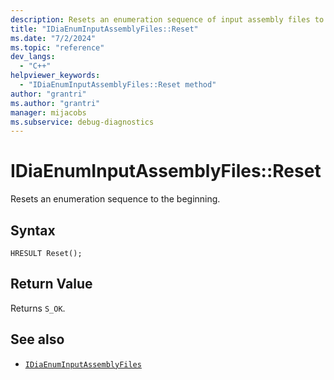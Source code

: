 ```yaml
---
description: Resets an enumeration sequence of input assembly files to the beginning.
title: "IDiaEnumInputAssemblyFiles::Reset"
ms.date: "7/2/2024"
ms.topic: "reference"
dev_langs:
  - "C++"
helpviewer_keywords:
  - "IDiaEnumInputAssemblyFiles::Reset method"
author: "grantri"
ms.author: "grantri"
manager: mijacobs
ms.subservice: debug-diagnostics
---
```


# IDiaEnumInputAssemblyFiles::Reset

Resets an enumeration sequence to the beginning.

## Syntax

`HRESULT Reset();`

## Return Value

Returns `S_OK`.

## See also

- [`IDiaEnumInputAssemblyFiles`](../../debugger/debug-interface-access/idiaenuminputassemblyfiles.md)
